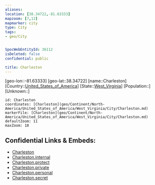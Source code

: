 ```yaml
---
aliases: 
location: [38.34722,-81.63333]
mapzoom: [7,12] 
mapmarker: city 
type: City
tags:
- geo/City


SpocWebEntityId: 36112
isDeleted: false
confidential: public

title: Charleston
---
```

[geo-lon::-81.63333]
[geo-lat::38.34722]
[name::Charleston]
[Country::[United_States_of_America](geo/Continent/North-America/United_States_of_America.md)]
[State::[West_Virginia](geo/Continent/North-America/United_States_of_America/West_Virginia.md)]
[Population::]
[Unknown::]


```leaflet
id: Charleston
coordinates: [Charleston](geo/Continent/North-America/United_States_of_America/West_Virginia/City/Charleston.md)
markerFile: [Charleston](geo/Continent/North-America/United_States_of_America/West_Virginia/City/Charleston.md)
defaultZoom: 11 
maxZoom: 18
```


## Confidential Links & Embeds: 
- [Charleston](../../../../../../../_public/geo/Continent/North-America/United_States_of_America/West_Virginia/City/Charleston.md) 
- [Charleston.internal](../../../../../../../_internal/geo/Continent/North-America/United_States_of_America/West_Virginia/City/Charleston.internal.md) 
- [Charleston.protect](../../../../../../../_protect/geo/Continent/North-America/United_States_of_America/West_Virginia/City/Charleston.protect.md) 
- [Charleston.private](../../../../../../../_private/geo/Continent/North-America/United_States_of_America/West_Virginia/City/Charleston.private.md) 
- [Charleston.personal](../../../../../../../_personal/geo/Continent/North-America/United_States_of_America/West_Virginia/City/Charleston.personal.md) 
- [Charleston.secret](../../../../../../../_secret/geo/Continent/North-America/United_States_of_America/West_Virginia/City/Charleston.secret.md) 
